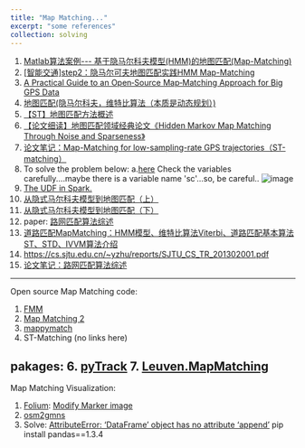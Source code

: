 ```yaml
---
title: "Map Matching..."
excerpt: "some references"
collection: solving
---
```

 
1. [Matlab算法案例--- 基于隐马尔科夫模型(HMM)的地图匹配(Map-Matching)](https://zhuanlan.zhihu.com/p/108804163?utm_id=0)
2. [[智能交通]step2：隐马尔可夫地图匹配实践HMM Map-Matching](https://blog.csdn.net/Uni__Lee/article/details/115178078)
3. [A Practical Guide to an Open‑Source Map‑Matching Approach for Big GPS Data](https://link.springer.com/article/10.1007/s42979-022-01340-5)
4. [地图匹配(隐马尔科夫，维特比算法（本质是动态规划）)](https://blog.csdn.net/u013385018/article/details/95239160)
5. [【ST】地图匹配方法概述](https://zhuanlan.zhihu.com/p/520013625)
6. [【论文细读】地图匹配领域经典论文《Hidden Markov Map Matching Through Noise and Sparseness》](https://zhuanlan.zhihu.com/p/581906119)
7. [论文笔记：Map-Matching for low-sampling-rate GPS trajectories（ST-matching）](https://blog.csdn.net/qq_40206371/article/details/130346916)
8. To solve the problem below: a.[here](https://blog.csdn.net/shawn05liu/article/details/123879135)
   Check the variables carefully....maybe there is a variable name 'sc'...so, be careful..
   ![image](https://github.com/RuohanLixyf/RuohanLixyf.github.io/assets/114407037/041de307-1c2d-4569-97ce-35402d3365d5)
9. [The UDF in Spark.](https://sparkbyexamples.com/spark/spark-sql-udf/)
10. [从隐式马尔科夫模型到地图匹配（上）](https://mp.weixin.qq.com/s?__biz=MzI4MDAwMDY0OQ==&mid=2455399361&idx=1&sn=ed63070e65116e8addf939a4aed2d36c&chksm=fc11ea27cb6663310e524517e9aaecc97f99b099a4ebc7b56a18e0901b23fbcafc63ce3d5f29&scene=21#wechat_redirect)
11. [从隐式马尔科夫模型到地图匹配（下）](https://mp.weixin.qq.com/s/VY24VumqJI8N7yg62HAnvQ)
12. paper: [路网匹配算法综述](http://www.jos.org.cn/josen/article/pdf/5424)
13. [道路匹配MapMatching：HMM模型、维特比算法Viterbi、道路匹配基本算法ST、STD、IVVM算法介绍](https://blog.csdn.net/qq_46119575/article/details/128528770)
14. https://cs.sjtu.edu.cn/~yzhu/reports/SJTU_CS_TR_201302001.pdf
15. [论文笔记：路网匹配算法综述](https://blog.csdn.net/qq_40206371/article/details/130340849)
   
---------------------------------------------------------------------------------------------------------------------------------------------------- 
Open source Map Matching code:
1. [FMM](https://github.com/cyang-kth/fmm)
2. [Map Matching 2](https://github.com/iisys-hof/map-matching-2)
3. [mappymatch](https://github.com/NREL/mappymatch)
4. ST-Matching (no links here)
   
pakages:
6. [pyTrack](https://pytrack-lib.readthedocs.io/en/latest/1_gettingStarted.html)
7. [Leuven.MapMatching](https://leuvenmapmatching.readthedocs.io/en/latest/)
---------------------------------------------------------------------------------------------------------------------------------------------------- 
Map Matching Visualization:
1. [Folium](https://python-visualization.github.io/folium/latest/index.html): [Modify Marker image](https://www.cnblogs.com/alex-bn-lee/p/16972109.html)
2. [osm2gmns](https://osm2gmns.readthedocs.io/en/latest/)
3. Solve: [AttributeError: ‘DataFrame’ object has no attribute ‘append’](https://blog.csdn.net/yuan2019035055/article/details/130577543)
   pip install pandas==1.3.4    
      
  
